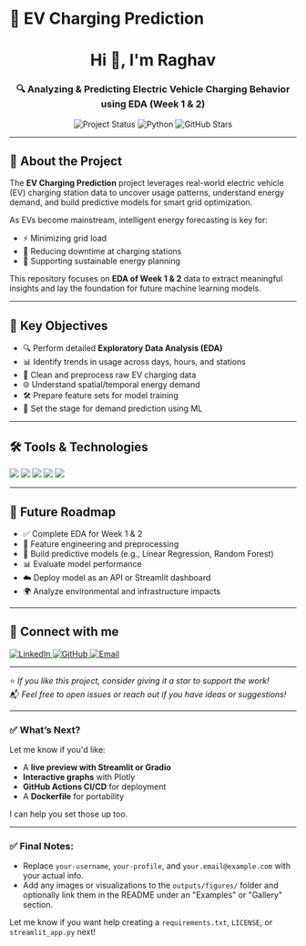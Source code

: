 # 🔋 EV Charging Prediction

<h1 align="center">Hi 👋, I'm Raghav</h1>
<h3 align="center">🔍 Analyzing & Predicting Electric Vehicle Charging Behavior using EDA (Week 1 & 2)</h3>

<p align="center">
  <img src="https://img.shields.io/badge/status-in--progress-yellow?style=flat-square&logo=github" alt="Project Status"/>
  <img src="https://img.shields.io/badge/Made%20with-Python-blue?style=flat-square&logo=python&logoColor=white" alt="Python"/>
  <img src="https://img.shields.io/github/stars/your-username/ev-charging-prediction?style=social" alt="GitHub Stars"/>
</p>

---

## 📌 About the Project

The **EV Charging Prediction** project leverages real-world electric vehicle (EV) charging station data to uncover usage patterns, understand energy demand, and build predictive models for smart grid optimization.

As EVs become mainstream, intelligent energy forecasting is key for:

- ⚡ Minimizing grid load
- 🔌 Reducing downtime at charging stations
- 🌱 Supporting sustainable energy planning

This repository focuses on **EDA of Week 1 & 2** data to extract meaningful insights and lay the foundation for future machine learning models.

---

## 🎯 Key Objectives

- 🔍 Perform detailed **Exploratory Data Analysis (EDA)**
- 📊 Identify trends in usage across days, hours, and stations
- 🧹 Clean and preprocess raw EV charging data
- 🌐 Understand spatial/temporal energy demand
- 🛠️ Prepare feature sets for model training
- 🔮 Set the stage for demand prediction using ML

---

## 🛠️ Tools & Technologies

<p align="left">
  <a href="https://www.python.org/" target="_blank"><img src="https://img.shields.io/badge/Python-3776AB?style=for-the-badge&logo=python&logoColor=white"/></a>
  <a href="https://pandas.pydata.org/" target="_blank"><img src="https://img.shields.io/badge/Pandas-150458?style=for-the-badge&logo=pandas&logoColor=white"/></a>
  <a href="https://seaborn.pydata.org/" target="_blank"><img src="https://img.shields.io/badge/Seaborn-Blue?style=for-the-badge&logoColor=white"/></a>
  <a href="https://scikit-learn.org/" target="_blank"><img src="https://img.shields.io/badge/Scikit--Learn-F7931E?style=for-the-badge&logo=scikitlearn&logoColor=white"/></a>
  <a href="https://matplotlib.org/" target="_blank"><img src="https://img.shields.io/badge/Matplotlib-Blue?style=for-the-badge&logo=matplotlib&logoColor=white"/></a>
</p>

---

## 🚀 Future Roadmap

- ✅ Complete EDA for Week 1 & 2
- 🧠 Feature engineering and preprocessing
- 🤖 Build predictive models (e.g., Linear Regression, Random Forest)
- 📊 Evaluate model performance
- ☁️ Deploy model as an API or Streamlit dashboard
- 🌍 Analyze environmental and infrastructure impacts

---

## 🤝 Connect with me

<p align="left">
  <a href="https://www.linkedin.com/in/your-profile" target="_blank">
    <img src="https://img.shields.io/badge/LinkedIn-blue?style=for-the-badge&logo=linkedin&logoColor=white" alt="LinkedIn"/>
  </a>
  <a href="https://github.com/your-username" target="_blank">
    <img src="https://img.shields.io/badge/GitHub-black?style=for-the-badge&logo=github&logoColor=white" alt="GitHub"/>
  </a>
  <a href="mailto:your.email@example.com">
    <img src="https://img.shields.io/badge/Email-red?style=for-the-badge&logo=gmail&logoColor=white" alt="Email"/>
  </a>
</p>

---

⭐️ *If you like this project, consider giving it a star to support the work!*  
📬 *Feel free to open issues or reach out if you have ideas or suggestions!*


---

### ✅ What’s Next?

Let me know if you'd like:

- A **live preview with Streamlit or Gradio**
- **Interactive graphs** with Plotly
- **GitHub Actions CI/CD** for deployment
- A **Dockerfile** for portability

I can help you set those up too.


---

### ✅ Final Notes:
- Replace `your-username`, `your-profile`, and `your.email@example.com` with your actual info.
- Add any images or visualizations to the `outputs/figures/` folder and optionally link them in the README under an "Examples" or "Gallery" section.

Let me know if you want help creating a `requirements.txt`, `LICENSE`, or `streamlit_app.py` next!




